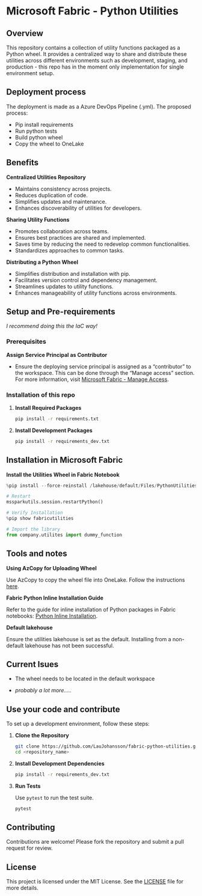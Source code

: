 # Microsoft Fabric - Python Utilities
## Overview

This repository contains a collection of utility functions packaged as a Python wheel. It provides a centralized way to share and distribute these utilities across different environments such as development, staging, and production - this repo has in the moment only implementation for single environment setup.

## Deployment process
The deployment is made as a Azure DevOps Pipeline (.yml). The proposed process:

* Pip install requirements
* Run python tests
* Build python wheel
* Copy the wheel to OneLake


## Benefits

**Centralized Utilities Repository**

* Maintains consistency across projects.
* Reduces duplication of code.
* Simplifies updates and maintenance.
* Enhances discoverability of utilities for developers.

**Sharing Utility Functions**
* Promotes collaboration across teams.
* Ensures best practices are shared and implemented.
* Saves time by reducing the need to redevelop common functionalities.
* Standardizes approaches to common tasks.

**Distributing a Python Wheel**

* Simplifies distribution and installation with pip.
* Facilitates version control and dependency management.
* Streamlines updates to utility functions.
* Enhances manageability of utility functions across environments.


## Setup and Pre-requirements
*I recommend doing this the IaC way!*
### Prerequisites

**Assign Service Principal as Contributor**
   - Ensure the deploying service principal is assigned as a “contributor” to the workspace. This can be done through the “Manage access” section. For more information, visit [Microsoft Fabric - Manage Access](https://learn.microsoft.com/en-us/fabric/get-started/give-access-workspaces).


### Installation of this repo

1. **Install Required Packages**

    ```bash
    pip install -r requirements.txt
    ```

2. **Install Development Packages**

    ```bash
    pip install -r requirements_dev.txt
    ```

## Installation in Microsoft Fabric

**Install the Utilities Wheel in Fabric Notebook**

```python
%pip install --force-reinstall /lakehouse/default/Files/PythonUtilities/fabricutilities-1.0-py3-none-any.whl

# Restart
mssparkutils.session.restartPython()

# Verify Installation
%pip show fabricutilities

# Import the library
from company.utilites import dummy_function

```

## Tools and notes

**Using AzCopy for Uploading Wheel**

Use AzCopy to copy the wheel file into OneLake. Follow the instructions [here](https://learn.microsoft.com/en-us/azure/storage/common/storage-use-azcopy-v10).

**Fabric Python Inline Installation Guide**

Refer to the guide for inline installation of Python packages in Fabric notebooks: [Python Inline Installation](https://learn.microsoft.com/en-us/fabric/data-engineering/library-management#python-inline-installation).

**Default lakehouse** 

Ensure the utilities lakehouse is set as the default. Installing from a non-default lakehouse has not been successful.

## Current Isues

* The wheel needs to be located in the default workspace

* *probably a lot more.....* 


## Use your code and contribute

To set up a development environment, follow these steps:

1. **Clone the Repository**

    ```bash
    git clone https://github.com/LauJohansson/fabric-python-utilities.git
    cd <repository_name>
    ```

2. **Install Development Dependencies**

    ```bash
    pip install -r requirements_dev.txt
    ```

3. **Run Tests**

    Use `pytest` to run the test suite.

    ```bash
    pytest
    ```


## Contributing

Contributions are welcome! Please fork the repository and submit a pull request for review.

## License

This project is licensed under the MIT License. See the [LICENSE](./LICENSE) file for more details.


